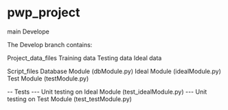 # pwp_project

main
Develope

The Develop branch contains:

Project_data_files
    Training data
    Testing data
    Ideal data

Script_files
    Database Module (dbModule.py)
    Ideal Module (idealModule.py)
    Test Module (testModule.py)

-- Tests
  	--- Unit testing on Ideal Module (test_idealModule.py)
	--- Unit testing on Test Module (test_testModule.py)
